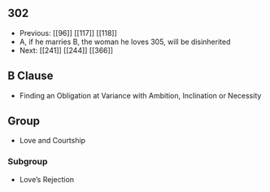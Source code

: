 ## 302
- Previous: [[96]] [[117]] [[118]] 
- A, if he marries B, the woman he loves 305, will be disinherited
- Next: [[241]] [[244]] [[366]] 

## B Clause
- Finding an Obligation at Variance with Ambition, Inclination or Necessity

## Group
- Love and Courtship

### Subgroup
- Love’s Rejection

